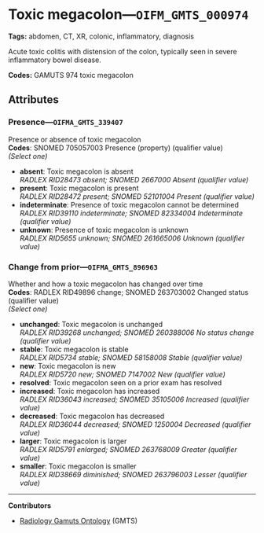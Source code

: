 # Toxic megacolon—`OIFM_GMTS_000974`

**Tags:** abdomen, CT, XR, colonic, inflammatory, diagnosis

Acute toxic colitis with distension of the colon, typically seen in severe inflammatory bowel disease.

**Codes:** GAMUTS 974 toxic megacolon

## Attributes

### Presence—`OIFMA_GMTS_339407`

Presence or absence of toxic megacolon  
**Codes**: SNOMED 705057003 Presence (property) (qualifier value)  
*(Select one)*

- **absent**: Toxic megacolon is absent  
_RADLEX RID28473 absent; SNOMED 2667000 Absent (qualifier value)_
- **present**: Toxic megacolon is present  
_RADLEX RID28472 present; SNOMED 52101004 Present (qualifier value)_
- **indeterminate**: Presence of toxic megacolon cannot be determined  
_RADLEX RID39110 indeterminate; SNOMED 82334004 Indeterminate (qualifier value)_
- **unknown**: Presence of toxic megacolon is unknown  
_RADLEX RID5655 unknown; SNOMED 261665006 Unknown (qualifier value)_

### Change from prior—`OIFMA_GMTS_896963`

Whether and how a toxic megacolon has changed over time  
**Codes**: RADLEX RID49896 change; SNOMED 263703002 Changed status (qualifier value)  
*(Select one)*

- **unchanged**: Toxic megacolon is unchanged  
_RADLEX RID39268 unchanged; SNOMED 260388006 No status change (qualifier value)_
- **stable**: Toxic megacolon is stable  
_RADLEX RID5734 stable; SNOMED 58158008 Stable (qualifier value)_
- **new**: Toxic megacolon is new  
_RADLEX RID5720 new; SNOMED 7147002 New (qualifier value)_
- **resolved**: Toxic megacolon seen on a prior exam has resolved  
- **increased**: Toxic megacolon has increased  
_RADLEX RID36043 increased; SNOMED 35105006 Increased (qualifier value)_
- **decreased**: Toxic megacolon has decreased  
_RADLEX RID36044 decreased; SNOMED 1250004 Decreased (qualifier value)_
- **larger**: Toxic megacolon is larger  
_RADLEX RID5791 enlarged; SNOMED 263768009 Greater (qualifier value)_
- **smaller**: Toxic megacolon is smaller  
_RADLEX RID38669 diminished; SNOMED 263796003 Lesser (qualifier value)_

---

**Contributors**

- [Radiology Gamuts Ontology](https://gamuts.net/) (GMTS)